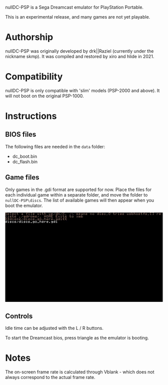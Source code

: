 nullDC-PSP is a Sega Dreamcast emulator for PlayStation Portable.

This is an experimental release, and many games are not yet playable.

# Authorship

nullDC-PSP was originally developed by drk||Raziel (currently under the nickname skmp). It was compiled and restored by xiro and hlide in 2021.

# Compatibility

nullDC-PSP is only compatible with 'slim' models (PSP-2000 and above). It will not boot on the original PSP-1000.

# Instructions

## BIOS files

The following files are needed in the `data` folder:

- dc_boot.bin
- dc_flash.bin

## Game files

Only games in the .gdi format are supported for now. Place the files for each individual game within a separate folder, and move the folder to `nullDC-PSP\discs`. The list of available games will then appear when you boot the emulator.

![Game list](docs/img/gdi-selection.jpg)

## Controls

Idle time can be adjusted with the L / R buttons.

To start the Dreamcast bios, press triangle as the emulator is booting.

# Notes

The on-screen frame rate is calculated through Vblank - which does not always correspond to the actual frame rate.
